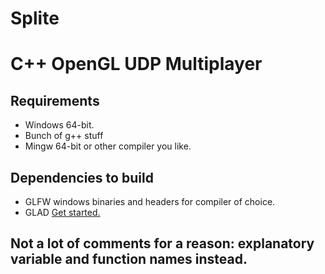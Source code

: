 # Splite
# C++ OpenGL UDP Multiplayer

## Requirements
* Windows 64-bit.
* Bunch of g++ stuff
* Mingw 64-bit or other compiler you like.

## Dependencies to build
* GLFW windows binaries and headers for compiler of choice.
* GLAD [Get started.](https://learnopengl.com/Getting-started/Creating-a-window)

## Not a lot of comments for a reason: explanatory variable and function names instead.
